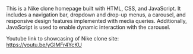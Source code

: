 This is a Nike clone homepage built with HTML, CSS, and JavaScript. 
It includes a navigation bar, dropdown and drop-up menus, a carousel, and responsive design features implemented with media queries.
Additionally, JavaScript is used to enable dynamic interaction with the carousel.

Youtube link to showcasing of Nike clone site:
https://youtu.be/yGIMFr4YcKU
